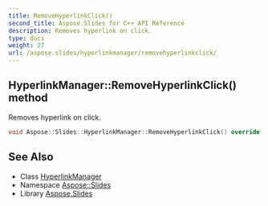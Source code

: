 ```yaml
---
title: RemoveHyperlinkClick()
second_title: Aspose.Slides for C++ API Reference
description: Removes hyperlink on click.
type: docs
weight: 27
url: /aspose.slides/hyperlinkmanager/removehyperlinkclick/
---
```

## HyperlinkManager::RemoveHyperlinkClick() method


Removes hyperlink on click.

```cpp
void Aspose::Slides::HyperlinkManager::RemoveHyperlinkClick() override
```

## See Also

* Class [HyperlinkManager](../)
* Namespace [Aspose::Slides](../../)
* Library [Aspose.Slides](../../../)